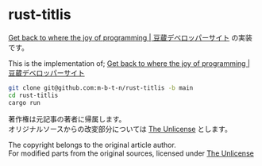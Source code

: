 # rust-titlis

[Get back to where the joy of programming | 豆蔵デベロッパーサイト](https://developer.mamezou-tech.com/blogs/2024/03/29/get-back-to-where-the-joy-of-programming/#%E3%82%A6%E3%82%A4%E3%83%B3%E3%83%89%E3%82%A6%E3%81%AE%E8%A1%A8%E7%A4%BA) の実装です。  

This is the implementation of;
[Get back to where the joy of programming | 豆蔵デベロッパーサイト](https://developer.mamezou-tech.com/blogs/2024/03/29/get-back-to-where-the-joy-of-programming/#%E3%82%A6%E3%82%A4%E3%83%B3%E3%83%89%E3%82%A6%E3%81%AE%E8%A1%A8%E7%A4%BA)

```sh
git clone git@github.com:m-b-t-n/rust-titlis -b main
cd rust-titlis
cargo run
```

著作権は元記事の著者に帰属します。  
オリジナルソースからの改変部分については [The Unlicense](https://unlicense.org/) とします。

The copyright belongs to the original article author.  
For modified parts from the original sources, licensed under [The Unlicense](https://unlicense.org/)

